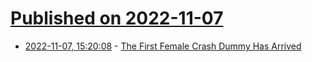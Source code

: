 # [Published on 2022-11-07](index.md)

* [2022-11-07, 15:20:08](https://news.ycombinator.com/item?id=33506907) - [The First Female Crash Dummy Has Arrived](https://www.smithsonianmag.com/smart-news/the-first-female-crash-dummy-has-arrived-180981072/)
